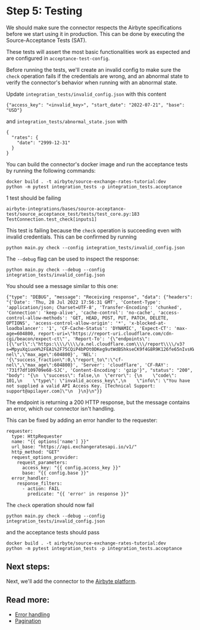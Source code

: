# Step 5: Testing

We should make sure the connector respects the Airbyte specifications before we start using it in production.
This can be done by executing the Source-Acceptance Tests (SAT).

These tests will assert the most basic functionalities work as expected and are configured in `acceptance-test-config`.

Before running the tests, we'll create an invalid config to make sure the `check` operation fails if the credentials are wrong, and an abnormal state to verify the connector's behavior when running with an abnormal state.

Update `integration_tests/invalid_config.json` with this content

```
{"access_key": "<invalid_key>", "start_date": "2022-07-21", "base": "USD"}
```

and `integration_tests/abnormal_state.json` with

```
{
  "rates": {
    "date": "2999-12-31"
  }
}

```

You can build the connector's docker image and run the acceptance tests by running the following commands:

```
docker build . -t airbyte/source-exchange-rates-tutorial:dev
python -m pytest integration_tests -p integration_tests.acceptance
```

1 test should be failing

```
airbyte-integrations/bases/source-acceptance-test/source_acceptance_test/tests/test_core.py:183 TestConnection.test_check[inputs1]
```

This test is failing because the `check` operation is succeeding even with invalid credentials.
This can be confirmed by running

```
python main.py check --config integration_tests/invalid_config.json
```

The `--debug` flag can be used to inspect the response:

```
python main.py check --debug --config integration_tests/invalid_config.json
```

You should see a message similar to this one:

```
{"type": "DEBUG", "message": "Receiving response", "data": {"headers": "{'Date': 'Thu, 28 Jul 2022 17:56:31 GMT', 'Content-Type': 'application/json; Charset=UTF-8', 'Transfer-Encoding': 'chunked', 'Connection': 'keep-alive', 'cache-control': 'no-cache', 'access-control-allow-methods': 'GET, HEAD, POST, PUT, PATCH, DELETE, OPTIONS', 'access-control-allow-origin': '*', 'x-blocked-at-loadbalancer': '1', 'CF-Cache-Status': 'DYNAMIC', 'Expect-CT': 'max-age=604800, report-uri=\"https://report-uri.cloudflare.com/cdn-cgi/beacon/expect-ct\"', 'Report-To': '{\"endpoints\":[{\"url\":\"https:\\\\/\\\\/a.nel.cloudflare.com\\\\/report\\\\/v3?s=MpyuXqiuxH%2FEA1%2F75CQiP4bPOt0DKeg9utWdBShkseCK9f4G8R9K126fe65nIvsKWQVGMTou%2BeTRCq%2FCzgoxr2B1BT%2Bm3l6i0DFDu5sYAqHAWzd9pSoqJZ6jktjQgB5D%2BqG7jQvhIDnK\"}],\"group\":\"cf-nel\",\"max_age\":604800}', 'NEL': '{\"success_fraction\":0,\"report_to\":\"cf-nel\",\"max_age\":604800}', 'Server': 'cloudflare', 'CF-RAY': '731f7df109709e68-SJC', 'Content-Encoding': 'gzip'}", "status": "200", "body": "{\n  \"success\": false,\n  \"error\": {\n    \"code\": 101,\n    \"type\": \"invalid_access_key\",\n    \"info\": \"You have not supplied a valid API Access Key. [Technical Support: support@apilayer.com]\"\n  }\n}\n"}}
```

The endpoint is returning a 200 HTTP response, but the message contains an error, which our connector isn't handling.

This can be fixed by adding an error handler to the requester:

```
requester:
  type: HttpRequester
  name: "{{ options['name'] }}"
  url_base: "https://api.exchangeratesapi.io/v1/"
  http_method: "GET"
  request_options_provider:
    request_parameters:
      access_key: "{{ config.access_key }}"
      base: "{{ config.base }}"
  error_handler:
    response_filters:
      - action: FAIL
        predicate: "{{ 'error' in response }}"
```

The `check` operation should now fail

```
python main.py check --debug --config integration_tests/invalid_config.json
```

and the acceptance tests should pass

```
docker build . -t airbyte/source-exchange-rates-tutorial:dev
python -m pytest integration_tests -p integration_tests.acceptance
```

## Next steps:

Next, we'll add the connector to the [Airbyte platform](https://docs.airbyte.com/connector-development/tutorials/cdk-tutorial-python-http/use-connector-in-airbyte).

## Read more:

- [Error handling](../error-handling.md)
- [Pagination](../pagination.md)